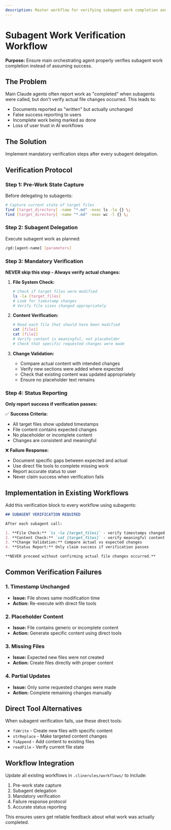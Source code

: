 ```yaml
---
description: Master workflow for verifying subagent work completion and preventing false success reporting
---
```


# Subagent Work Verification Workflow

**Purpose:** Ensure main orchestrating agent properly verifies subagent work completion instead of assuming success.

## The Problem

Main Claude agents often report work as "completed" when subagents were called, but don't verify actual file changes occurred. This leads to:

- Documents reported as "written" but actually unchanged
- False success reporting to users
- Incomplete work being marked as done
- Loss of user trust in AI workflows

## The Solution

Implement mandatory verification steps after every subagent delegation.

## Verification Protocol

### Step 1: Pre-Work State Capture

Before delegating to subagents:

```bash
# Capture current state of target files
find [target_directory] -name "*.md" -exec ls -la {} \;
find [target_directory] -name "*.md" -exec wc -l {} \;
```

### Step 2: Subagent Delegation

Execute subagent work as planned:

```bash
/gd:[agent-name] [parameters]
```

### Step 3: Mandatory Verification

**NEVER skip this step - Always verify actual changes:**

1. **File System Check:**
   ```bash
   # Check if target files were modified
   ls -la [target_files]
   # Look for timestamp changes
   # Verify file sizes changed appropriately
   ```

2. **Content Verification:**
   ```bash
   # Read each file that should have been modified
   cat [file1]
   cat [file2]
   # Verify content is meaningful, not placeholder
   # Check that specific requested changes were made
   ```

3. **Change Validation:**
   - Compare actual content with intended changes
   - Verify new sections were added where expected
   - Check that existing content was updated appropriately
   - Ensure no placeholder text remains

### Step 4: Status Reporting

**Only report success if verification passes:**

✅ **Success Criteria:**
- All target files show updated timestamps
- File content contains expected changes
- No placeholder or incomplete content
- Changes are consistent and meaningful

❌ **Failure Response:**
- Document specific gaps between expected and actual
- Use direct file tools to complete missing work
- Report accurate status to user
- Never claim success when verification fails

## Implementation in Existing Workflows

Add this verification block to every workflow using subagents:

```markdown
## SUBAGENT VERIFICATION REQUIRED

After each subagent call:

1. **File Check:** `ls -la [target_files]` - verify timestamps changed
2. **Content Check:** `cat [target_files]` - verify meaningful content added
3. **Change Validation:** Compare actual vs expected changes
4. **Status Report:** Only claim success if verification passes

**NEVER proceed without confirming actual file changes occurred.**
```

## Common Verification Failures

### 1. Timestamp Unchanged
- **Issue:** File shows same modification time
- **Action:** Re-execute with direct file tools

### 2. Placeholder Content
- **Issue:** File contains generic or incomplete content
- **Action:** Generate specific content using direct tools

### 3. Missing Files
- **Issue:** Expected new files were not created
- **Action:** Create files directly with proper content

### 4. Partial Updates
- **Issue:** Only some requested changes were made
- **Action:** Complete remaining changes manually

## Direct Tool Alternatives

When subagent verification fails, use these direct tools:

- `fsWrite` - Create new files with specific content
- `strReplace` - Make targeted content changes
- `fsAppend` - Add content to existing files
- `readFile` - Verify current file state

## Workflow Integration

Update all existing workflows in `.clinerules/workflows/` to include:

1. Pre-work state capture
2. Subagent delegation
3. Mandatory verification
4. Failure response protocol
5. Accurate status reporting

This ensures users get reliable feedback about what work was actually completed.